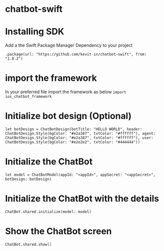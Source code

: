 # chatbot-swift

# Installing SDK
Add a the Swift Package Manager Dependency to your project

```
.package(url: "https://github.com/kevit-in/chatbot-swift", from: "1.0.2")
```

# import the framework
In your preferred file import the framework as below
```import ios_chatbot_framework```
 
# Initialize bot design (Optional)
```let botDesign = ChatBotDesign(botTitle: "HELLO WORLD", header: ChatBotDesign.Style(bgColor: "#e2a387", txtColor: "#ffffff"), agent: ChatBotDesign.Style(bgColor: "#e2a387", txtColor: "#ffffff"), user: ChatBotDesign.Style(bgColor: "#e2e2e2", txtColor: "#444444"))```
        
# Initialize the ChatBot 
```let model = ChatBotModel(appId: "<appId>", appSecret: "<appSecret>", botDesign: botDesign)```



# Initialize the ChatBot with the details 
```ChatBot.shared.initialize(model: model)```


# Show the ChatBot screen
```ChatBot.shared.show()```
